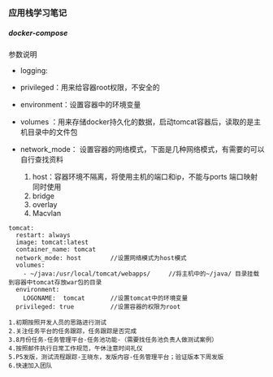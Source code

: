 ### 应用栈学习笔记

##### docker-compose

参数说明

- logging:	

- privileged：用来给容器root权限，不安全的
- environment：设置容器中的环境变量
- volumes ：用来存储docker持久化的数据，启动tomcat容器后，读取的是主机目录中的文件包
- network_mode： 设置容器的网络模式，下面是几种网络模式，有需要的可以自行查找资料
  1. host：容器环境不隔离，将使用主机的端口和ip，不能与ports 端口映射同时使用
  2. bridge
  3. overlay
  4. Macvlan

```
tomcat:
  restart: always
  image: tomcat:latest
  container_name: tomcat
  network_mode: host 		//设置网络模式为host模式
  volumes: 
    - ~/java:/usr/local/tomcat/webapps/		//将主机中的~/java/ 目录挂载到容器中tomcat存放war包的目录
  environment:
    LOGONAME:  tomcat 		//设置tomcat中的环境变量
  privileged: true			//设置容器的权限为root
```


```
1.初期按照开发人员的思路进行测试
2.关注任务平台的任务跟踪，任务跟踪是否完成
3.8月份任务-任务管理平台-任务池功能-（需要找任务池负责人做测试案例）
4.按照邮件执行日常工作规范，午休注意时间礼仪
5.P5发版，测试流程跟踪-王晓东，发版内容-任务管理平台；验证版本下周发版
6.快速加入团队
```

